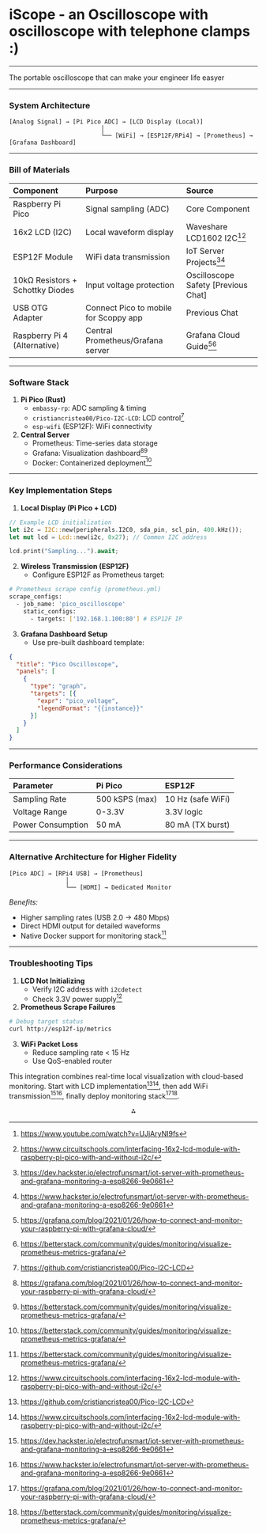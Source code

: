 # iScope - an Oscilloscope with oscilloscope with telephone clamps :)

---

The portable oscilloscope that can make your engineer life easyer 

---
### **System Architecture**

```
[Analog Signal] → [Pi Pico ADC] → [LCD Display (Local)]
                          │
                          └── [WiFi] → [ESP12F/RPi4] → [Prometheus] → [Grafana Dashboard]
```

---

### **Bill of Materials**

| **Component** | **Purpose** | **Source** |
| :-- | :-- | :-- |
| Raspberry Pi Pico | Signal sampling (ADC) | Core Component |
| 16x2 LCD (I2C) | Local waveform display | Waveshare LCD1602 I2C[^1][^3] |
| ESP12F Module | WiFi data transmission | IoT Server Projects[^4][^6] |
| 10kΩ Resistors + Schottky Diodes | Input voltage protection | Oscilloscope Safety [Previous Chat] |
| USB OTG Adapter | Connect Pico to mobile for Scoppy app | Previous Chat |
| Raspberry Pi 4 (Alternative) | Central Prometheus/Grafana server | Grafana Cloud Guide[^5][^7] |

---

### **Software Stack**

1. **Pi Pico (Rust)**
    - `embassy-rp`: ADC sampling \& timing
    - `cristiancristea00/Pico-I2C-LCD`: LCD control[^2]
    - `esp-wifi` (ESP12F): WiFi connectivity
2. **Central Server**
    - Prometheus: Time-series data storage
    - Grafana: Visualization dashboard[^5][^7]
    - Docker: Containerized deployment[^7]

---

### **Key Implementation Steps**

1. **Local Display (Pi Pico + LCD)**
```rust
// Example LCD initialization
let i2c = I2C::new(peripherals.I2C0, sda_pin, scl_pin, 400.kHz());
let mut lcd = Lcd::new(i2c, 0x27); // Common I2C address

lcd.print("Sampling...").await;
```

2. **Wireless Transmission (ESP12F)**
    - Configure ESP12F as Prometheus target:
```bash
# Prometheus scrape config (prometheus.yml)
scrape_configs:
  - job_name: 'pico_oscilloscope'
    static_configs:
      - targets: ['192.168.1.100:80'] # ESP12F IP
```

3. **Grafana Dashboard Setup**
    - Use pre-built dashboard template:
```json
{
  "title": "Pico Oscilloscope",
  "panels": [
    {
      "type": "graph",
      "targets": [{
        "expr": "pico_voltage",
        "legendFormat": "{{instance}}"
      }]
    }
  ]
}
```

---

### **Performance Considerations**

| **Parameter** | **Pi Pico** | **ESP12F** |
| :-- | :-- | :-- |
| Sampling Rate | 500 kSPS (max) | 10 Hz (safe WiFi) |
| Voltage Range | 0-3.3V | 3.3V logic |
| Power Consumption | 50 mA | 80 mA (TX burst) |

---

### **Alternative Architecture for Higher Fidelity**

```
[Pico ADC] → [RPi4 USB] → [Prometheus]
                │
                └── [HDMI] → Dedicated Monitor
```

*Benefits:*

- Higher sampling rates (USB 2.0 → 480 Mbps)
- Direct HDMI output for detailed waveforms
- Native Docker support for monitoring stack[^7]

---

### **Troubleshooting Tips**

1. **LCD Not Initializing**
    - Verify I2C address with `i2cdetect`
    - Check 3.3V power supply[^3]
2. **Prometheus Scrape Failures**
```bash
# Debug target status
curl http://esp12f-ip/metrics
```

3. **WiFi Packet Loss**
    - Reduce sampling rate < 15 Hz
    - Use QoS-enabled router

This integration combines real-time local visualization with cloud-based monitoring. Start with LCD implementation[^2][^3], then add WiFi transmission[^4][^6], finally deploy monitoring stack[^5][^7].

<div style="text-align: center">⁂</div>

[^1]: https://www.youtube.com/watch?v=UJjAryNI9fs

[^2]: https://github.com/cristiancristea00/Pico-I2C-LCD

[^3]: https://www.circuitschools.com/interfacing-16x2-lcd-module-with-raspberry-pi-pico-with-and-without-i2c/

[^4]: https://dev.hackster.io/electrofunsmart/iot-server-with-prometheus-and-grafana-monitoring-a-esp8266-9e0661

[^5]: https://grafana.com/blog/2021/01/26/how-to-connect-and-monitor-your-raspberry-pi-with-grafana-cloud/

[^6]: https://www.hackster.io/electrofunsmart/iot-server-with-prometheus-and-grafana-monitoring-a-esp8266-9e0661

[^7]: https://betterstack.com/community/guides/monitoring/visualize-prometheus-metrics-grafana/

[^8]: https://signoz.io/guides/how-to-install-prometheus-and-grafana-on-docker/

[^9]: https://prometheus.io/docs/visualization/grafana/

[^10]: https://grafana.com/docs/grafana/latest/getting-started/get-started-grafana-prometheus/

[^11]: https://www.instructables.com/Raspberry-Pi-Pico-and-16x2-LCD/

[^12]: https://www.waveshare.com/wiki/Pico-LCD-2

[^13]: https://william.robb.scot/2020/01/25/current-monitoring-with-esp8266.html

[^14]: https://www.reddit.com/r/homeassistant/comments/vwi65w/air_quality_monitors_plug_and_play_or_diy/

[^15]: https://grafana.com/blog/2021/07/19/iot-at-your-home-work-or-data-center-with-prometheus-metrics-and-grafana-cloud/

[^16]: https://forums.raspberrypi.com/viewtopic.php?t=337732

[^17]: https://grafana.com/go/explore-prometheus-with-easy-hello-world-projects/

[^18]: https://www.linkedin.com/pulse/how-install-configure-prometheus-grafana-node-aravindhan-jayaraman

[^19]: https://grafana.com/docs/grafana/latest/fundamentals/intro-to-prometheus/

[^20]: https://www.digitalocean.com/community/tutorials/how-to-add-a-prometheus-dashboard-to-grafana

[^21]: https://prometheus.io/docs/tutorials/visualizing_metrics_using_grafana/

[^22]: https://forum.micropython.org/viewtopic.php?t=11639

[^23]: https://github.com/martinkooij/pi-pico-LCD

[^24]: https://how2electronics.com/interfacing-16x2-lcd-display-with-raspberry-pi-pico/

[^25]: https://www.waveshare.com/wiki/Pico-LCD-1.14

[^26]: https://www.reddit.com/r/raspberry_pi/comments/l62k32/picolcd_a_c_library_for_using_lcd_screens_with/

[^27]: https://www.instructables.com/IOT-Server-With-Prometheus-and-Grafana-Monitoring-/

[^28]: https://www.reddit.com/r/grafana/comments/rtkcza/grafana_prometheus_monitoring_on_a_cluster/

[^29]: https://www.alibabacloud.com/blog/observability-|-best-practices-for-centralized-data-management-of-multiple-prometheus-instances_601178

[^30]: https://linux.xvx.cz/2022/01/monitor-your-raspberry-pi-using-grafana.html

[^31]: https://blog.devops.dev/how-i-built-a-smart-home-monitoring-system-with-mqtt-go-prometheus-and-grafana-1fd91521baf8

[^32]: https://www.tomshardware.com/how-to/lcd-display-raspberry-pi-pico

[^33]: https://lib.rs/crates/lcd1602rgb-rs

[^34]: https://randomnerdtutorials.com/raspberry-pi-pico-i2c-lcd-display-micropython/

[^35]: https://github.com/joaocarvalhoopen/Raspberry_Pi_Pico_in_Rust__Proj_Template_with_RTIC_USB-Serial_UF2

[^36]: https://www.alexdwilson.dev/learning-in-public/creating-an-lcd-menu-pt1-how-to-program-a-raspberry-pi-with-rust

[^37]: https://www.youtube.com/watch?v=liwMc01LOIA

[^38]: https://www.youtube.com/watch?v=pGSkPutCKtQ


